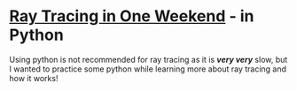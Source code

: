 # [Ray Tracing in One Weekend](https://raytracing.github.io/books/RayTracingInOneWeekend.html) - in Python

Using python is not recommended for ray tracing as it is ***very very*** slow, but I wanted to practice some python while learning more about ray tracing and how it works!
